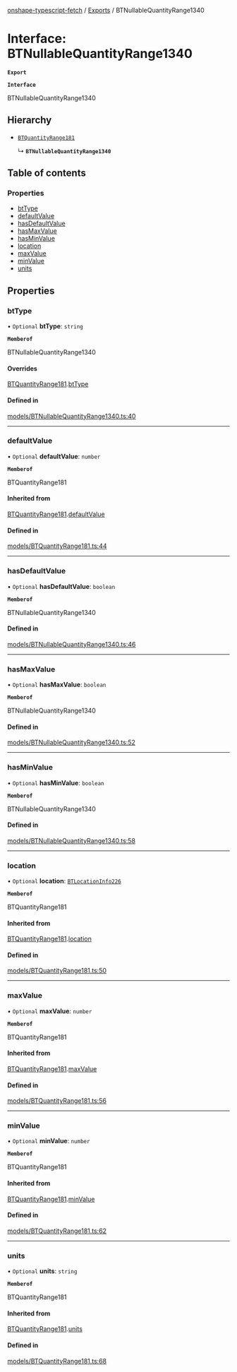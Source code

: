[onshape-typescript-fetch](../README.md) / [Exports](../modules.md) / BTNullableQuantityRange1340

# Interface: BTNullableQuantityRange1340

**`Export`**

**`Interface`**

BTNullableQuantityRange1340

## Hierarchy

- [`BTQuantityRange181`](BTQuantityRange181.md)

  ↳ **`BTNullableQuantityRange1340`**

## Table of contents

### Properties

- [btType](BTNullableQuantityRange1340.md#bttype)
- [defaultValue](BTNullableQuantityRange1340.md#defaultvalue)
- [hasDefaultValue](BTNullableQuantityRange1340.md#hasdefaultvalue)
- [hasMaxValue](BTNullableQuantityRange1340.md#hasmaxvalue)
- [hasMinValue](BTNullableQuantityRange1340.md#hasminvalue)
- [location](BTNullableQuantityRange1340.md#location)
- [maxValue](BTNullableQuantityRange1340.md#maxvalue)
- [minValue](BTNullableQuantityRange1340.md#minvalue)
- [units](BTNullableQuantityRange1340.md#units)

## Properties

### btType

• `Optional` **btType**: `string`

**`Memberof`**

BTNullableQuantityRange1340

#### Overrides

[BTQuantityRange181](BTQuantityRange181.md).[btType](BTQuantityRange181.md#bttype)

#### Defined in

[models/BTNullableQuantityRange1340.ts:40](https://github.com/toebes/onshape-typescript-fetch/blob/3e11ae1/models/BTNullableQuantityRange1340.ts#L40)

___

### defaultValue

• `Optional` **defaultValue**: `number`

**`Memberof`**

BTQuantityRange181

#### Inherited from

[BTQuantityRange181](BTQuantityRange181.md).[defaultValue](BTQuantityRange181.md#defaultvalue)

#### Defined in

[models/BTQuantityRange181.ts:44](https://github.com/toebes/onshape-typescript-fetch/blob/3e11ae1/models/BTQuantityRange181.ts#L44)

___

### hasDefaultValue

• `Optional` **hasDefaultValue**: `boolean`

**`Memberof`**

BTNullableQuantityRange1340

#### Defined in

[models/BTNullableQuantityRange1340.ts:46](https://github.com/toebes/onshape-typescript-fetch/blob/3e11ae1/models/BTNullableQuantityRange1340.ts#L46)

___

### hasMaxValue

• `Optional` **hasMaxValue**: `boolean`

**`Memberof`**

BTNullableQuantityRange1340

#### Defined in

[models/BTNullableQuantityRange1340.ts:52](https://github.com/toebes/onshape-typescript-fetch/blob/3e11ae1/models/BTNullableQuantityRange1340.ts#L52)

___

### hasMinValue

• `Optional` **hasMinValue**: `boolean`

**`Memberof`**

BTNullableQuantityRange1340

#### Defined in

[models/BTNullableQuantityRange1340.ts:58](https://github.com/toebes/onshape-typescript-fetch/blob/3e11ae1/models/BTNullableQuantityRange1340.ts#L58)

___

### location

• `Optional` **location**: [`BTLocationInfo226`](BTLocationInfo226.md)

**`Memberof`**

BTQuantityRange181

#### Inherited from

[BTQuantityRange181](BTQuantityRange181.md).[location](BTQuantityRange181.md#location)

#### Defined in

[models/BTQuantityRange181.ts:50](https://github.com/toebes/onshape-typescript-fetch/blob/3e11ae1/models/BTQuantityRange181.ts#L50)

___

### maxValue

• `Optional` **maxValue**: `number`

**`Memberof`**

BTQuantityRange181

#### Inherited from

[BTQuantityRange181](BTQuantityRange181.md).[maxValue](BTQuantityRange181.md#maxvalue)

#### Defined in

[models/BTQuantityRange181.ts:56](https://github.com/toebes/onshape-typescript-fetch/blob/3e11ae1/models/BTQuantityRange181.ts#L56)

___

### minValue

• `Optional` **minValue**: `number`

**`Memberof`**

BTQuantityRange181

#### Inherited from

[BTQuantityRange181](BTQuantityRange181.md).[minValue](BTQuantityRange181.md#minvalue)

#### Defined in

[models/BTQuantityRange181.ts:62](https://github.com/toebes/onshape-typescript-fetch/blob/3e11ae1/models/BTQuantityRange181.ts#L62)

___

### units

• `Optional` **units**: `string`

**`Memberof`**

BTQuantityRange181

#### Inherited from

[BTQuantityRange181](BTQuantityRange181.md).[units](BTQuantityRange181.md#units)

#### Defined in

[models/BTQuantityRange181.ts:68](https://github.com/toebes/onshape-typescript-fetch/blob/3e11ae1/models/BTQuantityRange181.ts#L68)
